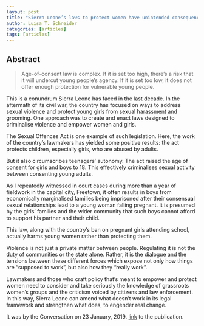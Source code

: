 ```yaml
---
layout: post
title: "Sierra Leone’s laws to protect women have unintended consequences"
author: Luisa T. Schneider
categories: [articles]
tags: [articles]
---
```

## Abstract
>  Age-of-consent law is complex. If it is set too high, there’s a risk that it will undercut young people’s agency. If it is set too low, it does not offer enough protection for vulnerable young people.

This is a conundrum Sierra Leone has faced in the last decade. In the aftermath of its civil war, the country has focused on ways to address sexual violence and protect young girls from sexual harassment and grooming. One approach was to create and enact laws designed to criminalise violence and empower women and girls.

The Sexual Offences Act is one example of such legislation. Here, the work of the country’s lawmakers has yielded some positive results: the act protects children, especially girls, who are abused by adults.

But it also circumscribes teenagers’ autonomy. The act raised the age of consent for girls and boys to 18. This effectively criminalises sexual activity between consenting young adults.

As I repeatedly witnessed in court cases during more than a year of fieldwork in the capital city, Freetown, it often results in boys from economically marginalised families being imprisoned after their consensual sexual relationships lead to a young woman falling pregnant. It is presumed by the girls’ families and the wider community that such boys cannot afford to support his partner and their child.

This law, along with the country’s ban on pregnant girls attending school, actually harms young women rather than protecting them.

Violence is not just a private matter between people. Regulating it is not the duty of communities or the state alone. Rather, it is the dialogue and the tensions between these different forces which expose not only how things are “supposed to work”, but also how they “really work”.

Lawmakers and those who craft policy that’s meant to empower and protect women need to consider and take seriously the knowledge of grassroots women’s groups and the criticism voiced by citizens and law enforcement. In this way, Sierra Leone can amend what doesn’t work in its legal framework and strengthen what does, to engender real change.



It was by the Conversation on 23 January, 2019. [link](https://theconversation.com/sierra-leones-laws-to-protect-women-have-unintended-consequences-109815) to the publication.

